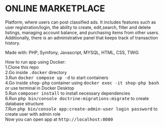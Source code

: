 # ONLINE MARKETPLACE

Platform, where users can post classified ads. It includes features such as user registration/login, the ability to create, edit,search, filter and delete listings, managing account balance, and purchasing items from other users. Additionally, there is an administrative panel that keeps track of transaction history.

Made with: PHP, Symfony, Javascript, MYSQL, HTML, CSS, TWIG

How to run app using Docker: \
1.Clone this repo \
2.Go inside <kbd>.docker</kbd> directory \
3.Run <kbd>docker compose up -d</kbd> to start containers \
4.Go inside <kbd>shop-php</kbd> container using <kbd>docker exec -it shop-php bash</kbd> or use terminal in Docker Desktop \
5.Run <kbd>composer install</kbd> to install necessary dependencies \
6.Run <kbd>php bin/console doctrine:migrations:migrate</kbd> to create database structure \
7.Run <kbd>php bin/console app:create-admin-user login password</kbd> to create user with admin role \
Now you can open app at <kbd>http://localhost:8080</kbd>
